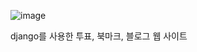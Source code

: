 ![image](https://github.com/0204hyoj/django_project/assets/89888712/8ba6e26a-bcb8-4cbb-8d71-95552e0d6fca)

django를 사용한 투표, 북마크, 블로그 웹 사이트
